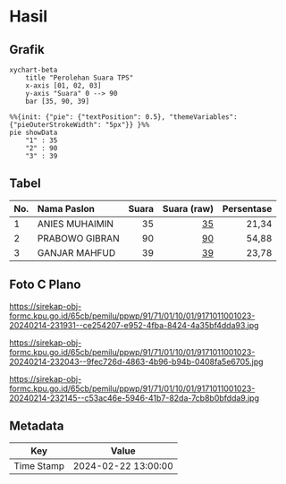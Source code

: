 # Hasil

## Grafik

```mermaid
xychart-beta
    title "Perolehan Suara TPS"
    x-axis [01, 02, 03]
    y-axis "Suara" 0 --> 90
    bar [35, 90, 39]
```

```mermaid
%%{init: {"pie": {"textPosition": 0.5}, "themeVariables": {"pieOuterStrokeWidth": "5px"}} }%%
pie showData
    "1" : 35
    "2" : 90
    "3" : 39
```

## Tabel

| No. | Nama Paslon    | Suara | Suara (raw) | Persentase |
|:--- |:-------------- | -----:| -----------:| ----------:|
| 1   | ANIES MUHAIMIN | 35    | [35][p-1]   | 21,34      |
| 2   | PRABOWO GIBRAN | 90    | [90][p-2]   | 54,88      |
| 3   | GANJAR MAHFUD  | 39    | [39][p-3]   | 23,78      |


[p-1]: https://github.com/gigit-pemilu/pemilu-2024-91-papua/blob/main/pilpres/hitung-suara/sub/91-papua/sub/71-kota-jayapura/sub/01-jayapura-utara/sub/1001-gurabesi/sub/023-tps/sub/paslon-1.txt
[p-2]: https://github.com/gigit-pemilu/pemilu-2024-91-papua/blob/main/pilpres/hitung-suara/sub/91-papua/sub/71-kota-jayapura/sub/01-jayapura-utara/sub/1001-gurabesi/sub/023-tps/sub/paslon-2.txt
[p-3]: https://github.com/gigit-pemilu/pemilu-2024-91-papua/blob/main/pilpres/hitung-suara/sub/91-papua/sub/71-kota-jayapura/sub/01-jayapura-utara/sub/1001-gurabesi/sub/023-tps/sub/paslon-3.txt

## Foto C Plano

https://sirekap-obj-formc.kpu.go.id/65cb/pemilu/ppwp/91/71/01/10/01/9171011001023-20240214-231931--ce254207-e952-4fba-8424-4a35bf4dda93.jpg

https://sirekap-obj-formc.kpu.go.id/65cb/pemilu/ppwp/91/71/01/10/01/9171011001023-20240214-232043--9fec726d-4863-4b96-b94b-0408fa5e6705.jpg

https://sirekap-obj-formc.kpu.go.id/65cb/pemilu/ppwp/91/71/01/10/01/9171011001023-20240214-232145--c53ac46e-5946-41b7-82da-7cb8b0bfdda9.jpg


## Metadata

| Key        | Value               |
| ---------- | ------------------- |
| Time Stamp | 2024-02-22 13:00:00 |



